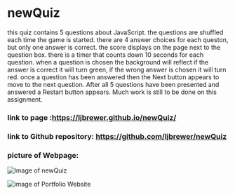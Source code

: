 # newQuiz
this quiz contains 5 questions about JavaScript.
the questions are shuffled each time the game is started.
there are 4 answer choices for each queston, but only one answer is correct.
the score displays on the page next to the question box.
there is a timer that counts down 10 seconds for each question.
when a question is chosen the background will reflect if the answer is correct it will turn green, if the wrong answer is chosen it will turn red.
once a question has been answered then the Next button appears to move to the next question.
After all 5 questions have been presented and answered a Restart button appears.
Much work is still to be done on this assignment.


### link to page :https://ljbrewer.github.io/newQuiz/
### link to Github repository:  https://github.com/ljbrewer/newQuiz

### picture of Webpage:

![Image of newQuiz](https://ljbrewer.github.io/newQuiz/assets/images/newQuiz.png)

![image of Portfolio Website](https://ljbrewer.github.io/PasswordGenerator/Assets/03-javascript-homework-demo.png)